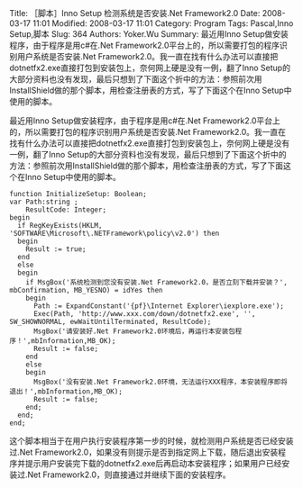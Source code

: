 ﻿Title: ［脚本］Inno Setup 检测系统是否安装.Net Framework2.0
Date: 2008-03-17 11:01
Modified: 2008-03-17 11:01
Category: Program
Tags: Pascal,Inno Setup,脚本
Slug: 364
Authors: Yoker.Wu
Summary: 
    最近用Inno Setup做安装程序，由于程序是用c#在.Net Framework2.0平台上的，所以需要打包的程序识别用户系统是否安装.Net Framework2.0。我一直在找有什么办法可以直接把dotnetfx2.exe直接打包到安装包上，奈何网上硬是没有一例，翻了Inno Setup的大部分资料也没有发现，最后只想到了下面这个折中的方法：参照前次用InstallShield做的那个脚本，用检查注册表的方式，写了下面这个在Inno Setup中使用的脚本。


最近用Inno Setup做安装程序，由于程序是用c#在.Net Framework2.0平台上的，所以需要打包的程序识别用户系统是否安装.Net Framework2.0。我一直在找有什么办法可以直接把dotnetfx2.exe直接打包到安装包上，奈何网上硬是没有一例，翻了Inno Setup的大部分资料也没有发现，最后只想到了下面这个折中的方法：参照前次用InstallShield做的那个脚本，用检查注册表的方式，写了下面这个在Inno Setup中使用的脚本。

```
function InitializeSetup: Boolean;
var Path:string ;
    ResultCode: Integer;
begin
  if RegKeyExists(HKLM, 'SOFTWARE\Microsoft\.NETFramework\policy\v2.0') then
  begin
    Result := true;
  end
  else
  begin
    if MsgBox('系统检测到您没有安装.Net Framework2.0，是否立刻下载并安装？', mbConfirmation, MB_YESNO) = idYes then
    begin
      Path := ExpandConstant('{pf}\Internet Explorer\iexplore.exe');
      Exec(Path, 'http://www.xxx.com/down/dotnetfx2.exe', '', SW_SHOWNORMAL, ewWaitUntilTerminated, ResultCode);
      MsgBox('请安装好.Net Framework2.0环境后，再运行本安装包程序！',mbInformation,MB_OK);
      Result := false;
    end
    else
    begin
      MsgBox('没有安装.Net Framework2.0环境，无法运行XXX程序，本安装程序即将退出！',mbInformation,MB_OK);
      Result := false;
    end;
  end;
end;
```
这个脚本相当于在用户执行安装程序第一步的时候，就检测用户系统是否已经安装过.Net Framework2.0，如果没有则提示是否到指定网上下载，随后退出安装程序并提示用户安装完下载的dotnetfx2.exe后再启动本安装程序；如果用户已经安装过.Net Framework2.0，则直接通过并继续下面的安装程序。
